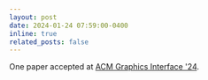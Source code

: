 ```yaml
---
layout: post
date: 2024-01-24 07:59:00-0400
inline: true
related_posts: false
---
```


One paper accepted at [ACM Graphics Interface '24](https://graphicsinterface.org/conference/2024/).
